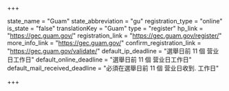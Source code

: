 +++

state_name = "Guam"
state_abbreviation = "gu"
registration_type = "online"
is_state = "false"
translationKey = "Guam"
type = "register"
hp_link = "https://gec.guam.gov/"
registration_link = "https://gec.guam.gov/register/"
more_info_link = "https://gec.guam.gov/"
confirm_registration_link = "https://gec.guam.gov/validate/"
default_ip_deadline = "選舉日前 11 個 营业日工作日"
default_online_deadline = "選舉日前 11 個 营业日工作日"
default_mail_received_deadline = "必須在選舉日前 11 個 营业日收到. 工作日"

+++